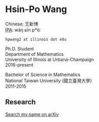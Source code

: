 # Hsin-Po Wang

Chinese: 王新博  
[IPA](https://en.wikipedia.org/wiki/Help:IPA/Mandarin): wáŋ ɕīn pʷóː

`hpwang2 at illinois dot edu`

Ph.D. Student  
Department of Mathematics  
University of Illinois at Urbana-Champaign  
2016-present  
  
Bachelor of Science  in Mathematics  
National Taiwan University (國立臺灣大學)  
2011-2015

## Research

[Search my name on arXiv](https://arxiv.org/search/?query=Hsin-Po+Wang&searchtype=author)


